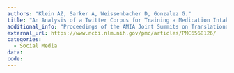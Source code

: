 ```yaml
---
authors: "Klein AZ, Sarker A, Weissenbacher D, Gonzalez G."
title: "An Analysis of a Twitter Corpus for Training a Medication Intake Classifier."
additional_info: "Proceedings of the AMIA Joint Summits on Translational Science. 2019; 102-106. San Francisco, USA."
external_url: https://www.ncbi.nlm.nih.gov/pmc/articles/PMC6568126/
categories:
  - Social Media 
data:
code:
---
```


